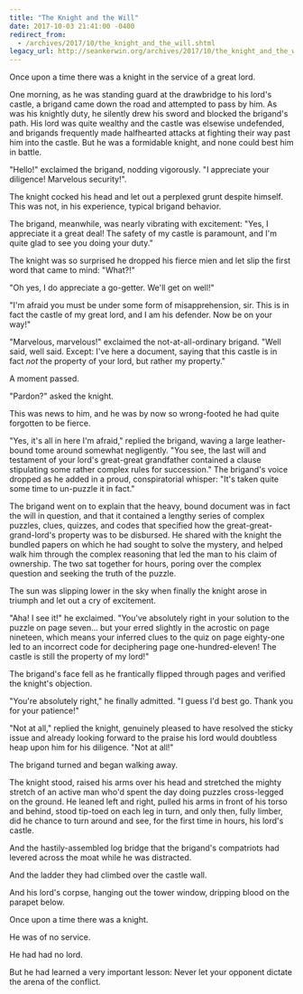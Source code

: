 ```yaml
---
title: "The Knight and the Will"
date: 2017-10-03 21:41:00 -0400
redirect_from:
  - /archives/2017/10/the_knight_and_the_will.shtml
legacy_url: http://seankerwin.org/archives/2017/10/the_knight_and_the_will.shtml
---
```

Once upon a time there was a knight in the service of a great lord.

One morning, as he was standing guard at the drawbridge to his lord's castle, a brigand came down the road and attempted to pass by him.  As was his knightly duty, he silently drew his sword and blocked the brigand's path.  His lord was quite wealthy and the castle was elsewise undefended, and brigands frequently made halfhearted attacks at fighting their way past him into the castle.  But he was a formidable knight, and none could best him in battle.

"Hello!" exclaimed the brigand, nodding vigorously.  "I appreciate your diligence!  Marvelous security!".

The knight cocked his head and let out a perplexed grunt despite himself.  This was not, in his experience, typical brigand behavior.

The brigand, meanwhile, was nearly vibrating with excitement: "Yes, I appreciate it a great deal!  The safety of my castle is paramount, and I'm quite glad to see you doing your duty."

The knight was so surprised he dropped his fierce mien and let slip the first word that came to mind: "What?!"

"Oh yes, I do appreciate a go-getter.  We'll get on well!"

"I'm afraid you must be under some form of misapprehension, sir.  This is in fact the castle of my great lord, and I am his defender.  Now be on your way!"

"Marvelous, marvelous!" exclaimed the not-at-all-ordinary brigand.  "Well said, well said.  Except: I've here a document, saying that this castle is in fact *not* the property of your lord, but rather my property."

A moment passed.

"Pardon?" asked the knight.

This was news to him, and he was by now so wrong-footed he had quite forgotten to be fierce.

"Yes, it's all in here I'm afraid," replied the brigand, waving a large leather-bound tome around somewhat negligently.  "You see, the last will and testament of your lord's great-great grandfather contained a clause stipulating some rather complex rules for succession."  The brigand's voice dropped as he added in a proud, conspiratorial whisper: "It's taken quite some time to un-puzzle it in fact."

The brigand went on to explain that the heavy, bound document was in fact the will in question, and that it contained a lengthy series of complex puzzles, clues, quizzes, and codes that specified how the great-great-grand-lord's property was to be disbursed.  He shared with the knight the bundled papers on which he had sought to solve the mystery, and helped walk him through the complex reasoning that led the man to his claim of ownership.  The two sat together for hours, poring over the complex question and seeking the truth of the puzzle.

The sun was slipping lower in the sky when finally the knight arose in triumph and let out a cry of excitement.

"Aha!  I see it!"  he exclaimed.  "You've absolutely right in your solution to the puzzle on page seven... but your erred slightly in the acrostic on page nineteen, which means your inferred clues to the quiz on page eighty-one led to an incorrect code for deciphering page one-hundred-eleven!  The castle is still the property of my lord!"

The brigand's face fell as he frantically flipped through pages and verified the knight's objection.

"You're absolutely right," he finally admitted.  "I guess I'd best go.  Thank you for your patience!"

"Not at all," replied the knight, genuinely pleased to have resolved the sticky issue and already looking forward to the praise his lord would doubtless heap upon him for his diligence.  "Not at all!"

The brigand turned and began walking away.

The knight stood, raised his arms over his head and stretched the mighty stretch of an active man who'd spent the day doing puzzles cross-legged on the ground.  He leaned left and right, pulled his arms in front of his torso and behind, stood tip-toed on each leg in turn, and only then, fully limber, did he chance to turn around and see, for the first time in hours, his lord's castle.

And the hastily-assembled log bridge that the brigand's compatriots had levered across the moat while he was distracted.

And the ladder they had climbed over the castle wall.

And his lord's corpse, hanging out the tower window, dripping blood on the parapet below.

Once upon a time there was a knight.

He was of no service.

He had had no lord.

But he had learned a very important lesson: Never let your opponent dictate the arena of the conflict.
